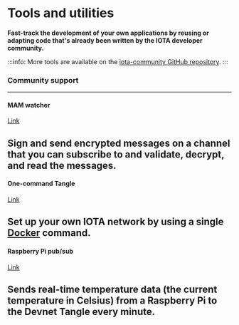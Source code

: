 # Tools and utilities

**Fast-track the development of your own applications by reusing or adapting code that's already been written by the IOTA developer community.**

:::info:
More tools are available on the [iota-community GitHub repository](https://github.com/iota-community).
:::

### __Community support__ ###

---------------
#### __MAM watcher__ ####
[Link](../mam-watcher/overview.md)

Sign and send encrypted messages on a channel that you can subscribe to and validate, decrypt, and read the messages.
---

#### __One-command Tangle__ ####
[Link](../one-command-tangle/overview.md)

Set up your own IOTA network by using a single [Docker](https://www.docker.com/why-docker) command.
---

#### __Raspberry Pi pub/sub__ ####
[Link](../raspberry-pi-pub-sub/overview.md)

Sends real-time temperature data (the current temperature in Celsius) from a Raspberry Pi to the Devnet Tangle every minute.
---------------
